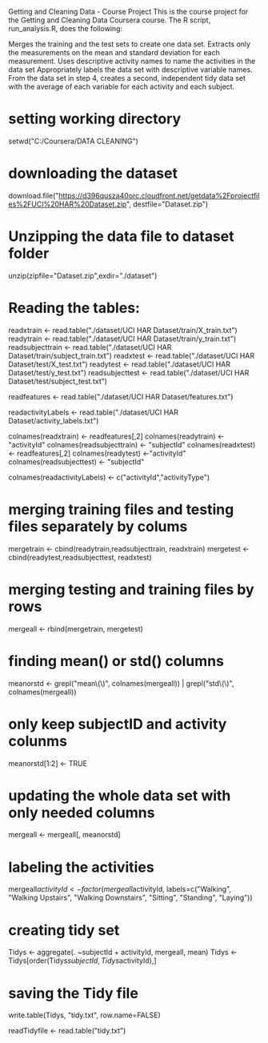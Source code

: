 Getting and Cleaning Data - Course Project
This is the course project for the Getting and Cleaning Data Coursera course. The R script, run_analysis.R, does the following:

Merges the training and the test sets to create one data set.
Extracts only the measurements on the mean and standard deviation for each measurement.
Uses descriptive activity names to name the activities in the data set
Appropriately labels the data set with descriptive variable names.
From the data set in step 4, creates a second, independent tidy data set with the average of each variable for each activity and each subject.


# setting working directory
setwd("C:/Coursera/DATA CLEANING")

# downloading the dataset
download.file("https://d396qusza40orc.cloudfront.net/getdata%2Fprojectfiles%2FUCI%20HAR%20Dataset.zip", destfile="Dataset.zip")

# Unzipping the data file to dataset folder 
unzip(zipfile="Dataset.zip",exdir="./dataset")

# Reading the tables:
readxtrain <- read.table("./dataset/UCI HAR Dataset/train/X_train.txt")
readytrain <- read.table("./dataset/UCI HAR Dataset/train/y_train.txt")
readsubjecttrain <- read.table("./dataset/UCI HAR Dataset/train/subject_train.txt")
readxtest <- read.table("./dataset/UCI HAR Dataset/test/X_test.txt")
readytest <- read.table("./dataset/UCI HAR Dataset/test/y_test.txt")
readsubjecttest <- read.table("./dataset/UCI HAR Dataset/test/subject_test.txt")

readfeatures <- read.table("./dataset/UCI HAR Dataset/features.txt")


readactivityLabels <- read.table("./dataset/UCI HAR Dataset/activity_labels.txt")

colnames(readxtrain) <- readfeatures[,2] 
colnames(readytrain) <-"activityId"
colnames(readsubjecttrain) <- "subjectId"
colnames(readxtest) <- readfeatures[,2] 
colnames(readytest) <-"activityId"
colnames(readsubjecttest) <- "subjectId"


colnames(readactivityLabels) <- c("activityId","activityType")

# merging training files and testing files separately by colums
mergetrain <- cbind(readytrain,readsubjecttrain, readxtrain)
mergetest <- cbind(readytest,readsubjecttest, readxtest)



# merging testing and training files by rows

mergeall <- rbind(mergetrain, mergetest)


# finding mean() or std() columns

meanorstd <- grepl("mean\\(\\)", colnames(mergeall)) |
  grepl("std\\(\\)", colnames(mergeall))


# only keep subjectID and activity colunms
meanorstd[1:2] <- TRUE

# updating the whole data set with only needed columns 
mergeall <- mergeall[, meanorstd]

# labeling the activities

mergeall$activityId <- factor(mergeall$activityId, labels=c("Walking",
        "Walking Upstairs", "Walking Downstairs", "Sitting", "Standing", "Laying"))

# creating tidy set

Tidys <- aggregate(. ~subjectId + activityId, mergeall, mean)
Tidys <- Tidys[order(Tidys$subjectId, Tidys$activityId),]
# saving the Tidy file

write.table(Tidys, "tidy.txt", row.name=FALSE)

readTidyfile <- read.table("tidy.txt")
